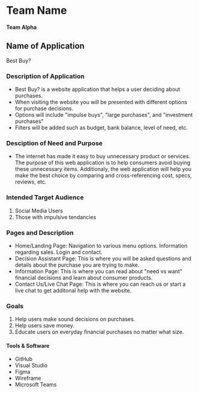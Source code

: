 # Team Name
**Team Alpha**

## Name of Application
Best Buy?

### Description of Application
- Best Buy? is a website application that helps a user deciding about purchases.
- When visiting the website you will be presented with different options for purchase decisions.
- Options will include "impulse buys", "large purchases", and "investment purchases"
- Filters will be added such as budget, bank balance, level of need, etc.

### Desciption of Need and Purpose
- The internet has made it easy to buy unnecessary product or services. The purpose of this web application is to help consumers avoid buying these unnecessary items. Additionaly, the web application will help you make the best choice by comparing and cross-referencing cost, specs, reviews, etc.

### Intended Target Audience
1. Social Media Users
2. Those with impulsive tendancies

### Pages and Description
- Home/Landing Page: Navigation to various menu options. Information regarding sales. Login and contact. 
- Decision Assistant Page: This is where you will be asked questions and details about the purchase you are trying to make. 
- Information Page: This is where you can read about "need vs want" financial decisions and learn about consumer products. 
- Contact Us/Live Chat Page: This is where you can reach us or start a live chat to get additonal help with the website.

### Goals 
1. Help users make sound decisions on purchases.
2. Help users save money.
3. Educate users on everyday financial purchases no matter what size. 

#### Tools & Software
- GitHub
- Visual Studio
- Figma
- Wireframe
- Microsoft Teams